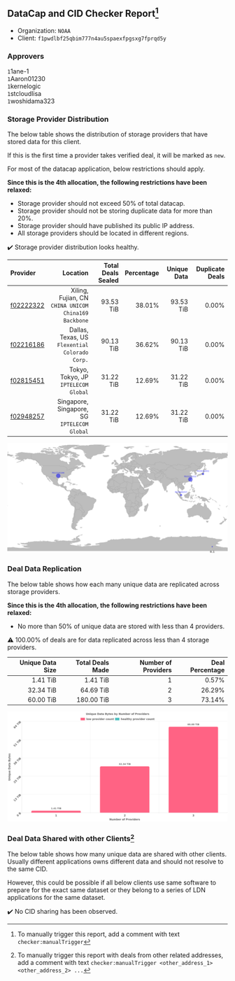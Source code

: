 ## DataCap and CID Checker Report[^1]
 - Organization: `NOAA`
 - Client: `f1pwdlbf25qbim777n4au5spaexfpgsxg7fprqd5y`
### Approvers
`1`1ane-1<br/>`1`Aaron01230<br/>`1`kernelogic<br/>`1`stcloudlisa<br/>`1`woshidama323


### Storage Provider Distribution
The below table shows the distribution of storage providers that have stored data for this client.

If this is the first time a provider takes verified deal, it will be marked as `new`.

For most of the datacap application, below restrictions should apply.

**Since this is the 4th allocation, the following restrictions have been relaxed:**
 - Storage provider should not exceed 50% of total datacap.
 - Storage provider should not be storing duplicate data for more than 20%.
 - Storage provider should have published its public IP address.
 - All storage providers should be located in different regions.

✔️ Storage provider distribution looks healthy.

| Provider                                              |                                                Location | Total Deals Sealed | Percentage | Unique Data | Duplicate Deals |
| :---------------------------------------------------- | ------------------------------------------------------: | -----------------: | ---------: | ----------: | --------------: |
| [f02222322](https://filfox.info/en/address/f02222322) | Xiling, Fujian, CN<br/>`CHINA UNICOM China169 Backbone` |          93.53 TiB |     38.01% |   93.53 TiB |           0.00% |
| [f02216186](https://filfox.info/en/address/f02216186) |       Dallas, Texas, US<br/>`Flexential Colorado Corp.` |          90.13 TiB |     36.62% |   90.13 TiB |           0.00% |
| [f02815451](https://filfox.info/en/address/f02815451) |                 Tokyo, Tokyo, JP<br/>`IPTELECOM Global` |          31.22 TiB |     12.69% |   31.22 TiB |           0.00% |
| [f02948257](https://filfox.info/en/address/f02948257) |         Singapore, Singapore, SG<br/>`IPTELECOM Global` |          31.22 TiB |     12.69% |   31.22 TiB |           0.00% |

<img src="https://raw.githubusercontent.com/data-preservation-programs/filplus-checker-assets/main/filecoin-project/filecoin-plus-large-datasets/issues/2265/1708940621511.png"/>

### Deal Data Replication
The below table shows how each many unique data are replicated across storage providers.


**Since this is the 4th allocation, the following restrictions have been relaxed:**
- No more than 50% of unique data are stored with less than 4 providers.

⚠️ 100.00% of deals are for data replicated across less than 4 storage providers.

| Unique Data Size | Total Deals Made | Number of Providers | Deal Percentage |
| ---------------: | ---------------: | ------------------: | --------------: |
|         1.41 TiB |         1.41 TiB |                   1 |           0.57% |
|        32.34 TiB |        64.69 TiB |                   2 |          26.29% |
|        60.00 TiB |       180.00 TiB |                   3 |          73.14% |

<img src="https://raw.githubusercontent.com/data-preservation-programs/filplus-checker-assets/main/filecoin-project/filecoin-plus-large-datasets/issues/2265/1708940622052.png"/>

### Deal Data Shared with other Clients[^3]
The below table shows how many unique data are shared with other clients.
Usually different applications owns different data and should not resolve to the same CID.

However, this could be possible if all below clients use same software to prepare for the exact same dataset or they belong to a series of LDN applications for the same dataset.

✔️ No CID sharing has been observed.

[^1]: To manually trigger this report, add a comment with text `checker:manualTrigger`

[^2]: Deals from those addresses are combined into this report as they are specified with `checker:manualTrigger`

[^3]: To manually trigger this report with deals from other related addresses, add a comment with text `checker:manualTrigger <other_address_1> <other_address_2> ...`
